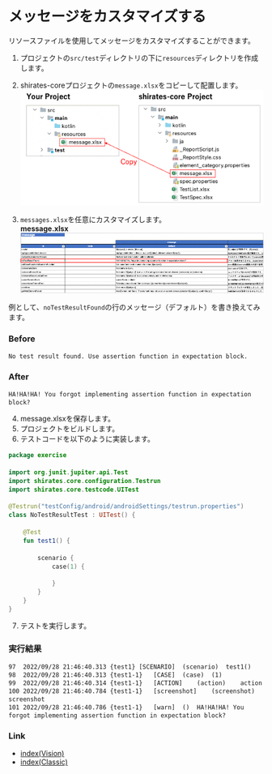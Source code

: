 # メッセージをカスタマイズする

リソースファイルを使用してメッセージをカスタマイズすることができます。

1. プロジェクトの`src/test`ディレクトリの下に`resources`ディレクトリを作成します。
2. shirates-coreプロジェクトの`message.xlsx`をコピーして配置します。
   <br> ![](_images/customizing_message.png)

3. `messages.xlsx`を任意にカスタマイズします。
   <br> **message.xlsx**
   <br> ![](_images/message_xlsx.png)

例として、`noTestResultFound`の行のメッセージ（デフォルト）を書き換えてみます。

### Before

```
No test result found. Use assertion function in expectation block.
```

### After

```
HA!HA!HA! You forgot implementing assertion function in expectation block?
```

4. message.xlsxを保存します。
5. プロジェクトをビルドします。
6. テストコードを以下のように実装します。

```kotlin
package exercise

import org.junit.jupiter.api.Test
import shirates.core.configuration.Testrun
import shirates.core.testcode.UITest

@Testrun("testConfig/android/androidSettings/testrun.properties")
class NoTestResultTest : UITest() {

    @Test
    fun test1() {

        scenario {
            case(1) {

            }
        }
    }
}
```

7. テストを実行します。

### 実行結果

```
97	2022/09/28 21:46:40.313	{test1}	[SCENARIO]	(scenario)	test1()
98	2022/09/28 21:46:40.313	{test1-1}	[CASE]	(case)	(1)
99	2022/09/28 21:46:40.314	{test1-1}	[ACTION]	(action)	action
100	2022/09/28 21:46:40.784	{test1-1}	[screenshot]	(screenshot)	screenshot
101	2022/09/28 21:46:40.786	{test1-1}	[warn]	()	HA!HA!HA! You forgot implementing assertion function in expectation block?
```

### Link

- [index(Vision)](../../index_ja.md)
- [index(Classic)](../../classic/index_ja.md)
